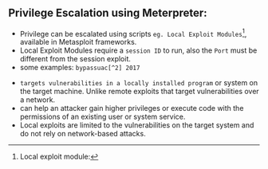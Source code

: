 ## Privilege Escalation using Meterpreter:
- Privilege can be escalated using scripts `eg. Local Exploit Modules`[^1], available in Metasploit frameworks.
- Local Exploit Modules require a `session ID` to run, also the `Port` must be different from the session exploit.
- some examples: `bypassuac[^2] 2017`






 
[^1]:Local exploit module:
- `targets vulnerabilities in a locally installed program` or system on the target machine. Unlike remote exploits that target vulnerabilities over a network.
- can help an attacker gain higher privileges or execute code with the permissions of an existing user or system service.
- Local exploits are limited to the vulnerabilities on the target system and do not rely on network-based attacks.

[^2]: User Account Control, use to elevate the privilege on target system.
